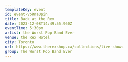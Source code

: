 ```yaml
---
templateKey: event
id: event-voRnaUpin
title: Back at the Rex
date: 2023-12-08T14:49:55.960Z
eventTime: 5:30pm
artist: the Worst Pop Band Ever
venue: the Rex Hotel
city: Toronto
url: https://www.therexshop.ca/collections/live-shows
group: The Worst Pop Band Ever
---
```


